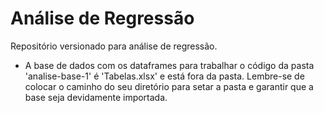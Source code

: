 # Análise de Regressão
 Repositório versionado para análise de regressão.

- A base de dados com os dataframes para trabalhar o código da pasta 'analise-base-1' é 'Tabelas.xlsx' e está fora da pasta. Lembre-se de colocar o caminho do seu diretório para setar a pasta e garantir que a base seja devidamente importada.

